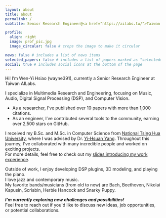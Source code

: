 ```yaml
---
layout: about
title: about
permalink: /
subtitle: Senior Research Engineer@<a href="https://ailabs.tw/">Taiwan AILabs</a>

profile:
  align: right
  image: prof_pic.jpg
  image_circular: false # crops the image to make it circular

news: false # includes a list of news items
selected_papers: false # includes a list of papers marked as "selected={true}"
social: true # includes social icons at the bottom of the page
---
```


Hi! I’m Wen-Yi Hsiao (wayne391), currently a Senior Research Engineer at Taiwan AILabs.

I specialize in Multimedia Research and Engineering, focusing on Music, Audio, Digital Signal Processing (DSP), and Computer Vision.    
* As a researcher, I've published over 10 papers with more than 1,000 citations.  
* As an engineer, I’ve contributed several tools to the community, earning over 2,500 stars on GitHub.  

I received my B.Sc. and M.Sc. in Computer Science from [National Tsing Hua University](https://www.nthu.edu.tw/), where I was advised by Dr. [Yi-Hsuan Yang](https://affige.github.io/). Throughout this journey, I've collaborated with many incredible people and worked on exciting projects.   
For more details, feel free to check out my [slides introducing my work experience](https://docs.google.com/presentation/d/1yQgeV4nE4nXBTuv4hxB11M_98OYn6chD7o9HGma7WAE/edit?usp=sharing).


Outside of work, I enjoy developing DSP plugins, 3D modeling, and playing the piano.  
I love jazz and contemporary music.   
My favorite bands/musicians (from old to new) are Bach, Beethoven, Nikolai Kapusin, Scriabin, Herbie Hancock and Snarky Puppy.

***I’m currently exploring new challenges and possibilities!***   
Feel free to reach out if you'd like to discuss new ideas, job opportunities, or potential collaborations.



